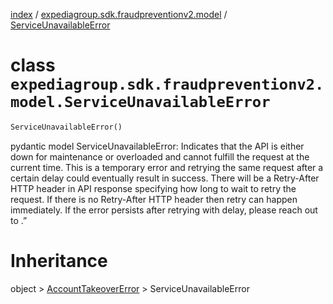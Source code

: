 [index](index.md) /
[expediagroup.sdk.fraudpreventionv2.model](expediagroup.sdk.fraudpreventionv2.model.md)
/ [ServiceUnavailableError](ServiceUnavailableError.md)

# class `expediagroup.sdk.fraudpreventionv2.model.ServiceUnavailableError`

```python
ServiceUnavailableError()
```

pydantic model ServiceUnavailableError: Indicates that the API is either
down for maintenance or overloaded and cannot fulfill the request at the
current time. This is a temporary error and retrying the same request
after a certain delay could eventually result in success. There will be
a Retry-After HTTP header in API response specifying how long to wait to
retry the request. If there is no Retry-After HTTP header then retry can
happen immediately. If the error persists after retrying with delay,
please reach out to <support team>.”

# Inheritance

object > [AccountTakeoverError](AccountTakeoverError.md) >
ServiceUnavailableError
